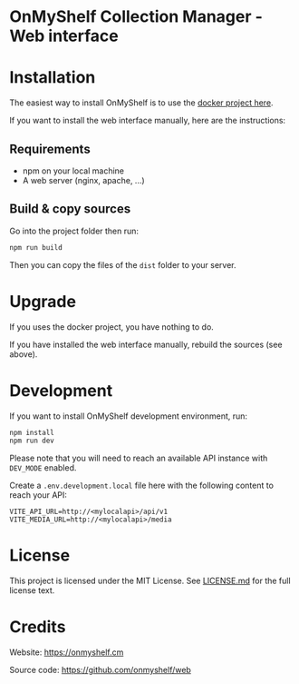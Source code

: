 # OnMyShelf Collection Manager - Web interface

# Installation
The easiest way to install OnMyShelf is to use the [docker project here](https://github.com/onmyshelf/docker).

If you want to install the web interface manually, here are the instructions:

## Requirements
- npm on your local machine
- A web server (nginx, apache, ...)

## Build & copy sources
Go into the project folder then run:
```bash
npm run build
```
Then you can copy the files of the `dist` folder to your server.

# Upgrade
If you uses the docker project, you have nothing to do.

If you have installed the web interface manually, rebuild the sources (see above).

# Development
If you want to install OnMyShelf development environment, run:
```bash
npm install
npm run dev
```
Please note that you will need to reach an available API instance with `DEV_MODE` enabled.

Create a `.env.development.local` file here with the following content to reach your API:
```
VITE_API_URL=http://<mylocalapi>/api/v1
VITE_MEDIA_URL=http://<mylocalapi>/media
```
# License
This project is licensed under the MIT License. See [LICENSE.md](LICENSE.md) for the full license text.

# Credits
Website: https://onmyshelf.cm

Source code: https://github.com/onmyshelf/web
